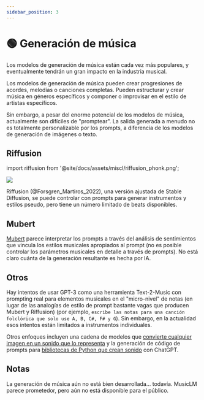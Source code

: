 ```yaml
---
sidebar_position: 3
---
```


# 🟢 Generación de música

Los modelos de generación de música están cada vez más populares, y eventualmente tendrán un gran impacto en la industria musical.

Los modelos de generación de música pueden crear progresiones de acordes, melodías o canciones completas. Pueden estructurar y crear música en géneros específicos y componer o improvisar en el estilo de artistas específicos.

Sin embargo, a pesar del enorme potencial de los modelos de música, actualmente son difíciles de "promptear". La salida generada a menudo no es totalmente personalizable por los prompts, a diferencia de los modelos de generación de imágenes o texto.

## Riffusion

import riffusion from '@site/docs/assets/miscl/riffusion_phonk.png';

<div style={{textAlign: 'center'}}>
  <img src={riffusion} style={{width: "500px"}} />
</div>

Riffusion (@Forsgren_Martiros_2022), una versión ajustada de Stable Diffusion, se puede controlar con prompts para generar instrumentos y estilos pseudo, pero tiene un número limitado de beats disponibles.

## Mubert

[Mubert](https://mubert.com/) parece interpretar los prompts a través del análisis de sentimientos que vincula los estilos musicales apropiados al prompt (no es posible controlar los parámetros musicales en detalle a través de prompts). No está claro cuánta de la generación resultante es hecha por IA.

## Otros

Hay intentos de usar GPT-3 como una herramienta Text-2-Music con prompting real para elementos musicales en el "micro-nivel" de notas (en lugar de las analogías de estilo de prompt bastante vagas que producen Mubert y Riffusion) (por ejemplo, `escribe las notas para una canción folclórica que solo use A, B, C#, F# y G`). Sin embargo, en la actualidad esos intentos están limitados a instrumentos individuales.

Otros enfoques incluyen una cadena de modelos que [convierte cualquier imagen en un sonido que lo representa](https://huggingface.co/spaces/fffiloni/img-to-music) y la generación de código de prompts para [bibliotecas de Python que crean sonido](https://twitter.com/teropa/status/1598713756074246145) con ChatGPT.

## Notas

La generación de música aún no está bien desarrollada... todavía. MusicLM parece prometedor, pero aún no está disponible para el público.
